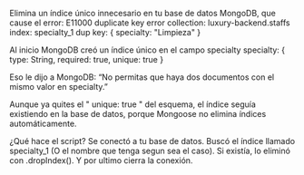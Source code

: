 Elimina un índice único innecesario en tu base de datos MongoDB, que cause el error: 
E11000 duplicate key error collection: luxury-backend.staffs index: specialty_1 dup key: { specialty: "Limpieza" }

Al inicio MongoDB creó un índice único en el campo specialty
specialty: { type: String, required: true, unique: true }

Eso le dijo a MongoDB:
“No permitas que haya dos documentos con el mismo valor en specialty.”

Aunque ya quites el " unique: true " del esquema, el índice seguía existiendo en la base de datos, porque Mongoose no elimina índices automáticamente.

¿Qué hace el script?
Se conectó a tu base de datos.
Buscó el índice llamado specialty_1 (O el nombre que tenga segun sea el caso).
Si existía, lo eliminó con .dropIndex().
Y por ultimo cierra la conexión.
